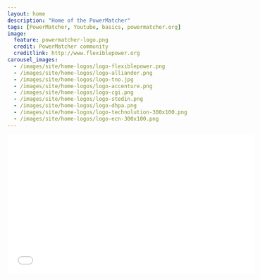 ```yaml
---
layout: home
description: "Home of the PowerMatcher"
tags: [PowerMatcher, Youtube, basics, powermatcher.org]
image:
  feature: powermatcher-logo.png
  credit: PowerMatcher community
  creditlink: http://www.flexiblepower.org
carousel_images:
  - /images/site/home-logos/logo-flexiblepower.png 
  - /images/site/home-logos/logo-alliander.png  
  - /images/site/home-logos/logo-tno.jpg
  - /images/site/home-logos/logo-accenture.png
  - /images/site/home-logos/logo-cgi.png
  - /images/site/home-logos/logo-stedin.png
  - /images/site/home-logos/logo-dhpa.png  
  - /images/site/home-logos/logo-technolution-300x100.png
  - /images/site/home-logos/logo-ecn-300x100.png
---
```


<iframe width="560" height="315" src="//www.youtube.com/embed/Zz4OpVwYWYE" frameborder="0" allowfullscreen></iframe>
